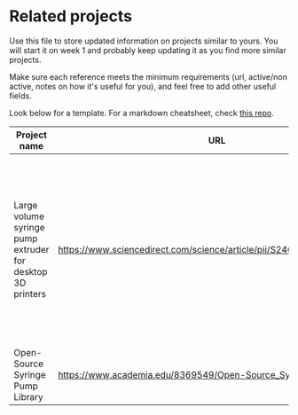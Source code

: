 # Related projects

Use this file to store updated information on projects similar to yours. You will start it on week 1 and probably keep updating it as you find more similar projects.

Make sure each reference meets the minimum requirements (url, active/non active, notes on how it's useful for you), and feel free to add other useful fields.

Look below for a template. For a markdown cheatsheet, check [this repo](https://github.com/adam-p/markdown-here/wiki/Markdown-Cheatsheet#tables).

| Project name  | URL           | Active/Not active | Notes - relevance |
| ------------- | ------------- | ----------------- | -------------- |
| Large volume syringe pump extruder for desktop 3D printers | https://www.sciencedirect.com/science/article/pii/S2468067217300822#! | Not Active | Favorite method so far, accurate dispensing of the liquid, requires less hardware to be purchased, only one size of syringe, retraction enabled |
| Open-Source Syringe Pump Library | https://www.academia.edu/8369549/Open-Source_Syringe_Pump_Library | Not Active | Can be used for any size syringe |
